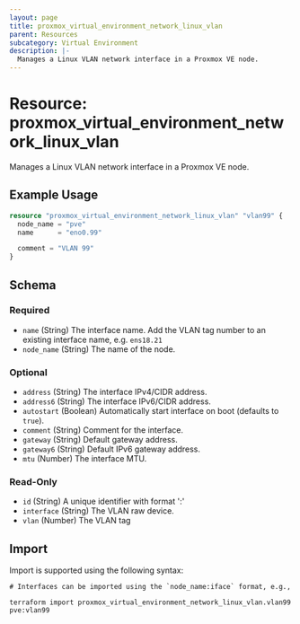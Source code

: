 ```yaml
---
layout: page
title: proxmox_virtual_environment_network_linux_vlan
parent: Resources
subcategory: Virtual Environment
description: |-
  Manages a Linux VLAN network interface in a Proxmox VE node.
---
```


# Resource: proxmox_virtual_environment_network_linux_vlan

Manages a Linux VLAN network interface in a Proxmox VE node.

## Example Usage

```terraform
resource "proxmox_virtual_environment_network_linux_vlan" "vlan99" {
  node_name = "pve"
  name      = "eno0.99"

  comment = "VLAN 99"
}
```

<!-- schema generated by tfplugindocs -->
## Schema

### Required

- `name` (String) The interface name. Add the VLAN tag number to an existing interface name, e.g. `ens18.21`
- `node_name` (String) The name of the node.

### Optional

- `address` (String) The interface IPv4/CIDR address.
- `address6` (String) The interface IPv6/CIDR address.
- `autostart` (Boolean) Automatically start interface on boot (defaults to `true`).
- `comment` (String) Comment for the interface.
- `gateway` (String) Default gateway address.
- `gateway6` (String) Default IPv6 gateway address.
- `mtu` (Number) The interface MTU.

### Read-Only

- `id` (String) A unique identifier with format '<node name>:<iface>'
- `interface` (String) The VLAN raw device.
- `vlan` (Number) The VLAN tag

## Import

Import is supported using the following syntax:

```shell
# Interfaces can be imported using the `node_name:iface` format, e.g.,

terraform import proxmox_virtual_environment_network_linux_vlan.vlan99 pve:vlan99
```
